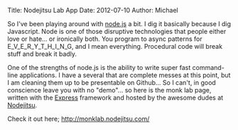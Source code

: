 Title: Nodejitsu Lab App
Date: 2012-07-10
Author: Michael


So I've been playing around with [node.js][] a bit. I dig it basically
because I dig Javascript. Node is one of those disruptive technologies
that people either love or hate... or ironically both. You program to
async patterns for E\_V\_E\_R\_Y\_T\_H\_I\_N\_G, and I mean everything.
Procedural code will break stuff and break it badly.

One of the strengths of node.js is the ability to write super fast
command-line applications. I have a several that are complete messes at
this point, but I am cleaning them up to be presentable on Github... So
I can't, in good conscience leave you with no "demo"... so here is the
monk lab page, written with the [Express][] framework and hosted by the
awesome dudes at [Nodejitsu][].

Check it out here; http://monklab.nodejitsu.com/

  [node.js]: http://nodejs.org/
  [Express]: http://expressjs.com/
  [Nodejitsu]: http://www.nodejitsu.com/
